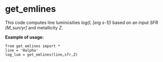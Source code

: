 # get_emlines

This code computes line luminosities *log(L [erg s-1])* based on an input *SFR [M_sun/yr]* and metallicity *Z*.

**Example of usage:**
```
from get_emlines import *
line = 'Halpha'
log_lum = get_emlines(line,sfr,Z)
```
